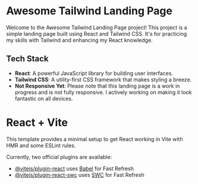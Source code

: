 # Awesome Tailwind Landing Page

Welcome to the Awesome Tailwind Landing Page project! This project is a simple landing page built using React and Tailwind CSS.
It's for practicing my skills with Tailwind and enhancing my React knowledge.

## Tech Stack

- **React**: A powerful JavaScript library for building user interfaces.
- **Tailwind CSS**: A utility-first CSS framework that makes styling a breeze.
- **Not Responsive Yet**:
Please note that this landing page is a work in progress and is not fully responsive. I actively working on making it look fantastic on all devices.






# React + Vite

This template provides a minimal setup to get React working in Vite with HMR and some ESLint rules.

Currently, two official plugins are available:

- [@vitejs/plugin-react](https://github.com/vitejs/vite-plugin-react/blob/main/packages/plugin-react/README.md) uses [Babel](https://babeljs.io/) for Fast Refresh
- [@vitejs/plugin-react-swc](https://github.com/vitejs/vite-plugin-react-swc) uses [SWC](https://swc.rs/) for Fast Refresh
